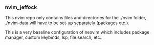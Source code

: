 ### nvim_jeffock

This nvim repo only contains files and directories for the ./nvim folder, ./nvim-data will have to be set-up separately (packages etc.). 

This is a very baseline configuration of neovim which includes package manager, custom keybinds, lsp, file search, etc..
